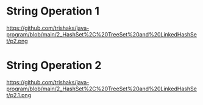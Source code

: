 # String Operation 1
https://github.com/trishaks/java-program/blob/main/2_HashSet%2C%20TreeSet%20and%20LinkedHashSet/p2.png
# String Operation 2
https://github.com/trishaks/java-program/blob/main/2_HashSet%2C%20TreeSet%20and%20LinkedHashSet/p2.1.png

